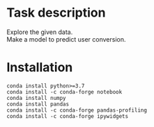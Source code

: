 # Task description

Explore the given data.  
Make a model to predict user conversion.

# Installation

```
conda install python>=3.7
conda install -c conda-forge notebook
conda install numpy 
conda install pandas
conda install -c conda-forge pandas-profiling
conda install -c conda-forge ipywidgets
```